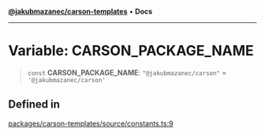 [**@jakubmazanec/carson-templates**](../README.md) • **Docs**

---

# Variable: CARSON_PACKAGE_NAME

> `const` **CARSON_PACKAGE_NAME**: `"@jakubmazanec/carson"` = `'@jakubmazanec/carson'`

## Defined in

[packages/carson-templates/source/constants.ts:9](https://github.com/jakubmazanec/tools/blob/4809b04453aafb35a917917e0b4964a9ec0cd132/packages/carson-templates/source/constants.ts#L9)
